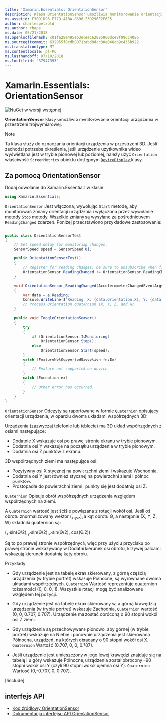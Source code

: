 ```yaml
---
title: 'Xamarin.Essentials: OrientationSensor'
description: Klasa OrientationSensor umożliwia monitorowanie orientacji urządzenia w przestrzeni trójwymiarowej.
ms.assetid: F3091D93-E779-41BA-8696-23D296F2F6F5
author: charlespetzold
ms.author: chape
ms.date: 05/21/2018
ms.openlocfilehash: c01fa28e495eb3eceec62885060dce8f096c4086
ms.sourcegitcommit: 632955f8cdb80712abd8dcc30e046cb9c435b922
ms.translationtype: MT
ms.contentlocale: pl-PL
ms.lasthandoff: 07/10/2018
ms.locfileid: "37947393"
---
```

# <a name="xamarinessentials-orientationsensor"></a>Xamarin.Essentials: OrientationSensor

![NuGet w wersji wstępnej](~/media/shared/pre-release.png)

**OrientationSensor** klasy umożliwia monitorowanie orientacji urządzenia w przestrzeni trójwymiarowej.

> [!NOTE]
> Ta klasa służy do oznaczania orientacji urządzenia w przestrzeni 3D. Jeśli zachodzi potrzeba określenia, jeśli urządzenie użytkownika wideo wyświetlana jest w trybie pionowej lub poziomej, należy użyć `Orientation` właściwość `ScreenMetrics` obiektu dostępnym [ `DeviceDisplay` ](device-display.md) klasy.

## <a name="using-orientationsensor"></a>Za pomocą OrientationSensor

Dodaj odwołanie do Xamarin.Essentials w klasie:

```csharp
using Xamarin.Essentials;
```

`OrientationSensor` Jest włączona, wywołując `Start` metodę, aby monitorować zmiany orientacji urządzenia i wyłączona przez wywołanie metody `Stop` metody. Wszelkie zmiany są wysyłane za pośrednictwem `ReadingChanged` zdarzeń. Poniżej przedstawiono przykładowe zastosowanie:

```csharp

public class OrientationSensorTest
{
    // Set speed delay for monitoring changes.
    SensorSpeed speed = SensorSpeed.Ui;

    public OrientationSensorTest()
    {
        // Register for reading changes, be sure to unsubscribe when finished
        OrientationSensor.ReadingChanged += OrientationSensor_ReadingChanged;
    }

    void OrientationSensor_ReadingChanged(AccelerometerChangedEventArgs e)
    {
        var data = e.Reading;
        Console.WriteLine($"Reading: X: {data.Orientation.X}, Y: {data.Orientation.Y}, Z: {data.Orientation.Z}, W: {data.Orientation.W}");
        // Process Orientation quaternion (X, Y, Z, and W)
    }

    public void ToggleOrientationSensor()
    {
        try
        {
            if (OrientationSensor.IsMonitoring)
                OrientationSensor.Stop();
            else
                OrientationSensor.Start(speed);
        }
        catch (FeatureNotSupportedException fnsEx)
        {
            // Feature not supported on device
        }
        catch (Exception ex)
        {
            // Other error has occurred.
        }
    }
}
```

`OrientationSensor` Odczyty są raportowane w formie [ `Quaternion` ](xref:System.Numerics.Quaternion) opisujący orientacji urządzenia, w oparciu dwoma układami współrzędnych 3D:

Urządzenia (zazwyczaj telefonie lub tablecie) ma 3D układ współrzędnych z osiami następujące:

- Dodatnie X wskazuje osi po prawej stronie ekranu w trybie pionowym.
- Dodatnia osi Y wskazuje na początku urządzenia w trybie pionowym.
- Dodatnia osi Z punktów z ekranu.

3D współrzędnych ziemi ma następujące osi:

- Pozytywny osi X stycznej na powierzchni ziemi i wskazuje Wschodnia.
- Dodatnia osi Y jest również stycznej na powierzchni ziemi i północ punktów.
- Prostopadłe do powierzchni ziemi i punkty się jest dodatnią osi Z.

`Quaternion` Opisuje obrót współrzędnych urządzenia względem współrzędnych na ziemi.

A `Quaternion` wartość jest ściśle powiązana z rotacji wokół osi. Jeśli oś obrotu znormalizowany wektor (<sub>x</sub>,<sub>y</sub>,<sub>z</sub>), a kąt obrotu Θ, a następnie (X, Y, Z, W) składniki quaternion są:

(<sub>x</sub>·sin(Θ/2),<sub>y</sub>·sin(Θ/2),<sub>z</sub>·sin(Θ/2), cos(Θ/2))

Są to po prawej stronie współrzędnych, więc przy użyciu przycisku po prawej stronie wskazywany w Dodatni kierunek osi obrotu, krzywej palcami wskazują kierunek dodatnią kąty obrotu.

Przykłady:

* Gdy urządzenie jest na tabelę ekran skierowany, z górną częścią urządzenia (w trybie portret) wskazuje Północne, są wyrównane dwoma układami współrzędnych. `Quaternion` Wartość reprezentuje quaternion tożsamości (0, 0, 0, 1). Wszystkie rotacji mogą być analizowane względem tej pozycji.

* Gdy urządzenie jest na tabelę ekran skierowany w, a górną krawędzią urządzenia (w trybie portret) wskazuje Zachodnia, `Quaternion` wartość (0, 0, 0.707, 0.707). Urządzenie ma zostać obróconą o 90 stopni wokół osi Z ziemi.

* Gdy urządzenia są przechowywane pionowo, aby górnej (w trybie portret) wskazuje na Niebie i ponownie urządzenia jest skierowana Północna, urządzeń, na których obracany o 90 stopni wokół osi X. `Quaternion` Wartość (0.707, 0, 0, 0.707).

* Jeśli urządzenie jest umieszczony w jego lewej krawędzi znajduje się na tabelę i u góry wskazuje Północne, urządzenia został obrócony &ndash;90 stopni wokół osi Y (czyli 90 stopni wokół ujemna osi Y). `Quaternion` Wartość (0,-0.707, 0, 0.707).

[!include[](~/essentials/includes/sensor-speed.md)]

## <a name="api"></a>interfejs API

- [Kod źródłowy OrientationSensor](https://github.com/xamarin/Essentials/tree/master/Xamarin.Essentials/OrientationSensor)
- [Dokumentacja interfejsu API OrientationSensor](xref:Xamarin.Essentials.OrientationSensor)

